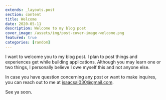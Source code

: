 ```yaml
---
extends: _layouts.post
section: content
title: Welcome
date: 2020-05-11
description: Welcome to my blog post
cover_image: /assets/img/post-cover-image-welcome.png
featured: true
categories: [random]
---
```


I want to welcome you to my blog post. I plan to post things and experiences
get while building applications. Although you may learn one or two things,
I personally believe I owe myself this and not anyone else.

In case you have question concerning any post or want to make inquires, you can
reach out to me at isaacsai030@gmail.com.

See ya soon.